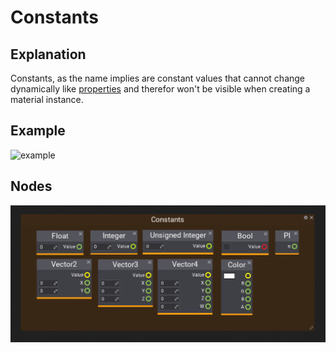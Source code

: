# Constants

## Explanation

Constants, as the name implies are constant values that cannot change dynamically like [properties](..\..\material-properties\index.md) and therefor won't be visible when creating a material instance.

## Example

![example](...)

## Nodes

![nodes](..\media\nodes\constant-nodes.png)

